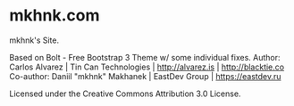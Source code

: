 # mkhnk.com
mkhnk's Site.

Based on Bolt - Free Bootstrap 3 Theme w/ some individual fixes.
Author: Carlos Alvarez | Tin Can Technologies | http://alvarez.is | http://blacktie.co
Co-author: Daniil "mkhnk" Makhanek | EastDev Group | https://eastdev.ru

Licensed under the Creative Commons Attribution 3.0 License.
